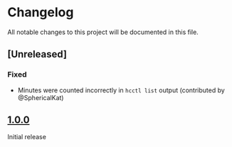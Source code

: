# Changelog

All notable changes to this project will be documented in this file.

## [Unreleased]

### Fixed

- Minutes were counted incorrectly in `hcctl list` output (contributed by @SphericalKat)


## [1.0.0]

Initial release

[1.0.0]: https://github.com/msfjarvis/healthchecks-rs/releases/tag/hcctl-1.0.0
